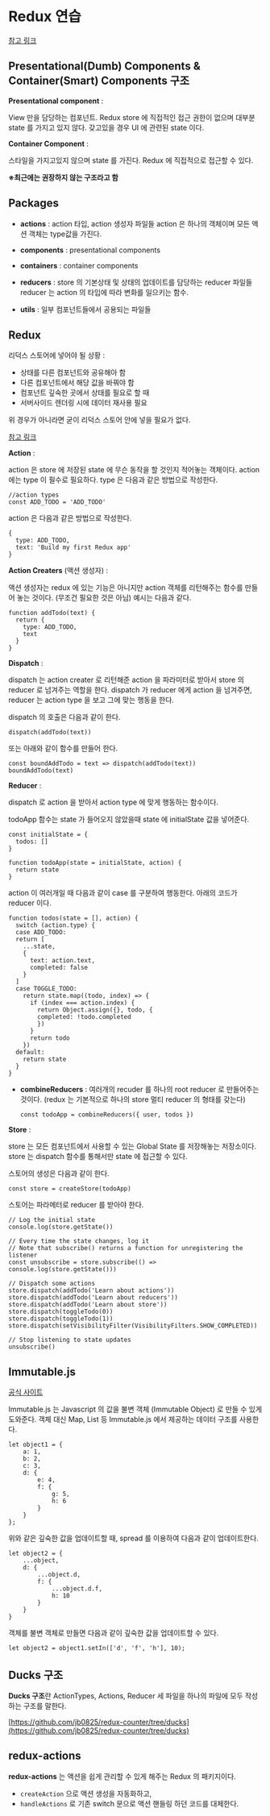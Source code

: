 # Redux 연습

[참고 링크](https://redux.vlpt.us/)

## Presentational(Dumb) Components & Container(Smart) Components 구조

**Presentational component** :

View 만을 담당하는 컴포넌트. Redux store 에 직접적인 접근 권한이 없으며
대부분 state 를 가지고 있지 않다. 갖고있을 경우 UI 에 관련된 state 이다.

**Container Component** :

스타일을 가지고있지 않으며 state 를 가진다.
Redux 에 직접적으로 접근할 수 있다.

**※최근에는 권장하지 않는 구조라고 함**

## Packages

- **actions** :
  action 타입, action 생성자 파일들
  action 은 하나의 객체이며 모든 액션 객체는 type값을 가진다.

- **components** : presentational components

- **containers** : container components

- **reducers** :
  store 의 기본상태 및 상태의 업데이트를 담당하는 reducer 파일들
  reducer 는 action 의 타입에 따라 변화를 일으키는 함수.

- **utils** : 일부 컴포넌트들에서 공용되는 파일들

## Redux

리덕스 스토어에 넣어야 될 상황 :

- 상태를 다른 컴포넌트와 공유해아 함
- 다른 컴포넌트에서 해당 값을 바꿔야 함
- 컴포넌트 깊숙한 곳에서 상태를 필요로 할 때
- 서버사이드 렌더링 시에 데이터 재사용 필요

위 경우가 아니라면 굳이 리덕스 스토어 안에 넣을 필요가 없다.

[참고 링크](https://13akstjq.github.io/redux/2019/12/14/redux-redux%EC%99%84%EB%B2%BD%EC%A0%95%EB%A6%AC.html)

**Action** :

action 은 store 에 저장된 state 에 무슨 동작을 할 것인지 적어놓는 객체이다.
action 에는 type 이 필수로 필요하다.
type 은 다음과 같은 방법으로 작성한다.

```
//action types
const ADD_TODO = 'ADD_TODO'
```

action 은 다음과 같은 방법으로 작성한다.

```
{
  type: ADD_TODO,
  text: 'Build my first Redux app'
}
```

**Action Creaters** (액션 생성자) :

액션 생성자는 redux 에 있는 기능은 아니지만 action 객체를 리턴해주는 함수를 만들어 놓는 것이다.
(무조건 필요한 것은 아님)
예시는 다음과 같다.

```
function addTodo(text) {
  return {
    type: ADD_TODO,
    text
  }
}
```

**Dispatch** :

dispatch 는 action creater 로 리턴해준 action 을 파라미터로 받아서
store 의 reducer 로 넘겨주는 역할을 한다.
dispatch 가 reducer 에게 action 을 넘겨주면, reducer 는 action type 을 보고 그에 맞는 행동을 한다.

dispatch 의 호출은 다음과 같이 한다.

`dispatch(addTodo(text))`

또는 아래와 같이 함수를 만들어 한다.

```
const boundAddTodo = text => dispatch(addTodo(text))
boundAddTodo(text)
```

**Reducer** :

dispatch 로 action 을 받아서 action type 에 맞게 행동하는 함수이다.

todoApp 함수는 state 가 들어오지 않았을때 state 에 initialState 값을 넣어준다.

```
const initialState = {
  todos: []
}

function todoApp(state = initialState, action) {
  return state
}
```

action 이 여러개일 때 다음과 같이 case 를 구분하여 행동한다.
아래의 코드가 reducer 이다.

```
function todos(state = [], action) {
  switch (action.type) {
  case ADD_TODO:
  return [
    ...state,
    {
      text: action.text,
      completed: false
    }
  ]
  case TOGGLE_TODO:
    return state.map((todo, index) => {
      if (index === action.index) {
        return Object.assign({}, todo, {
        completed: !todo.completed
        })
      }
      return todo
    })
  default:
    return state
  }
}
```

- **combineReducers** :
  여러개의 recuder 를 하나의 root reducer 로 만들어주는 것이다.
  (redux 는 기본적으로 하나의 store 멀티 reducer 의 형태를 갖는다)

  `const todoApp = combineReducers({ user, todos })`

**Store** :

store 는 모든 컴포넌트에서 사용할 수 있는 Global State 를 저장해놓는 저장소이다.
store 는 dispatch 함수를 통해서만 state 에 접근할 수 있다.

스토어의 생성은 다음과 같이 한다.

`const store = createStore(todoApp)`

스토어는 파라메터로 reducer 를 받아야 한다.

```
// Log the initial state
console.log(store.getState())

// Every time the state changes, log it
// Note that subscribe() returns a function for unregistering the listener
const unsubscribe = store.subscribe(() => console.log(store.getState()))

// Dispatch some actions
store.dispatch(addTodo('Learn about actions'))
store.dispatch(addTodo('Learn about reducers'))
store.dispatch(addTodo('Learn about store'))
store.dispatch(toggleTodo(0))
store.dispatch(toggleTodo(1))
store.dispatch(setVisibilityFilter(VisibilityFilters.SHOW_COMPLETED))

// Stop listening to state updates
unsubscribe()
```

## Immutable.js

[공식 사이트](https://immutable-js.com/)

Immutable.js 는 Javascript 의 값을 불변 객체 (Immutable Object) 로 만들 수 있게 도와준다.
객체 대신 Map, List 등 Immutable.js 에서 제공하는 데이터 구조를 사용한다.

```
let object1 = {
    a: 1,
    b: 2,
    c: 3,
    d: {
        e: 4,
        f: {
            g: 5,
            h: 6
        }
    }
};
```

위와 같은 깊숙한 값을 업데이트할 때, spread 를 이용하여 다음과 같이 업데이트한다.

```
let object2 = {
    ...object,
    d: {
        ...object.d,
        f: {
            ...object.d.f,
            h: 10
        }
    }
}
```

객체를 불변 객체로 만들면 다음과 같이 깊숙한 값을 업데이트할 수 있다.

```
let object2 = object1.setIn(['d', 'f', 'h'], 10);
```

## Ducks 구조

**Ducks 구조**란 ActionTypes, Actions, Reducer 세 파일을 하나의 파일에
모두 작성하는 구조를 말한다.

[https://github.com/jb0825/redux-counter/tree/ducks](https://github.com/jb0825/redux-counter/tree/ducks)

## redux-actions

**redux-actions** 는 액션을 쉽게 관리할 수 있게 해주는 Redux 의 패키지이다.

- `createAction` 으로 액션 생성을 자동화하고,
- `handleActions` 로 기존 switch 문으로 액션 핸들링 하던 코드를 대체한다.

